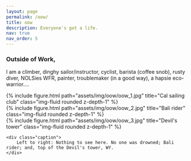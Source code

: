 ```yaml
---
layout: page
permalink: /oow/
title: oow
description: Everyone's got a life.
nav: true
nav_order: 5
---
```

### Outside of Work,

I am a climber, dinghy sailor/instructor, cyclist, barista (coffee snob), rusty diver, NOLSies WFR, painter, troublemaker (in a good way), a hapsie eco-warrior....


<div class="container-fluid">
	<div class="row">
		<div class="col-sm mt mt-md-0">
			{% include figure.html path="assets/img/oow/oow_1.jpg" title="Cal sailing club" class="img-fluid rounded z-depth-1" %}
		</div>
		<div class="col-sm mt mt-md-0">
			{% include figure.html path="assets/img/oow/oow_2.jpg" title="Bali rider" class="img-fluid rounded z-depth-1" %}
		</div>
		<div class="col-sm mt mt-md-0">
			{% include figure.html path="assets/img/oow/oow_3.jpg" title="Devil's tower" class="img-fluid rounded z-depth-1" %}
		</div>
	</div>
	
	<div class="caption">
		Left to right: Nothing to see here. No one was drowned; Bali rider; and, top of the Devil's tower, WY.
	</div>
</div>